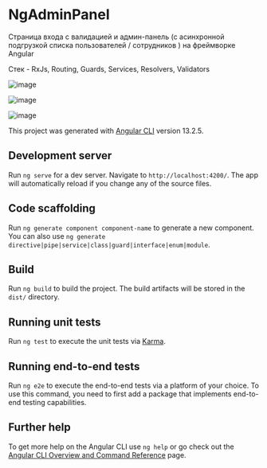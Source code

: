 # NgAdminPanel

Cтраница входа с валидацией и админ-панель (с асинхронной подгрузкой списка пользователей / сотрудников ) на фреймворке Angular

Стек - RxJs, Routing, Guards, Services, Resolvers, Validators

![image](https://user-images.githubusercontent.com/72495167/164752174-6927a9e5-f906-40af-bc73-c30c1e1dfe0c.png)

![image](https://user-images.githubusercontent.com/72495167/164752233-7357cc04-d02b-457d-acda-07f3b3bb2015.png)

![image](https://user-images.githubusercontent.com/72495167/164752269-0f59d77f-46ff-4c58-896f-d1f833cfb4fd.png)


This project was generated with [Angular CLI](https://github.com/angular/angular-cli) version 13.2.5.

## Development server

Run `ng serve` for a dev server. Navigate to `http://localhost:4200/`. The app will automatically reload if you change any of the source files.

## Code scaffolding

Run `ng generate component component-name` to generate a new component. You can also use `ng generate directive|pipe|service|class|guard|interface|enum|module`.

## Build

Run `ng build` to build the project. The build artifacts will be stored in the `dist/` directory.

## Running unit tests

Run `ng test` to execute the unit tests via [Karma](https://karma-runner.github.io).

## Running end-to-end tests

Run `ng e2e` to execute the end-to-end tests via a platform of your choice. To use this command, you need to first add a package that implements end-to-end testing capabilities.

## Further help

To get more help on the Angular CLI use `ng help` or go check out the [Angular CLI Overview and Command Reference](https://angular.io/cli) page.
